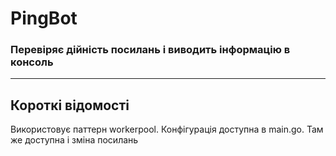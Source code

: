 # PingBot
### Перевіряє дійність посилань і виводить інформацію в консоль
-------------
## Короткі відомості
Використовує паттерн workerpool.
Конфігурація доступна в main.go. Там же доступна і зміна посилань
